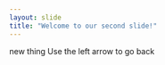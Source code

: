 ```yaml
---
layout: slide
title: "Welcome to our second slide!"
---
```

new thing
Use the left arrow to go back
